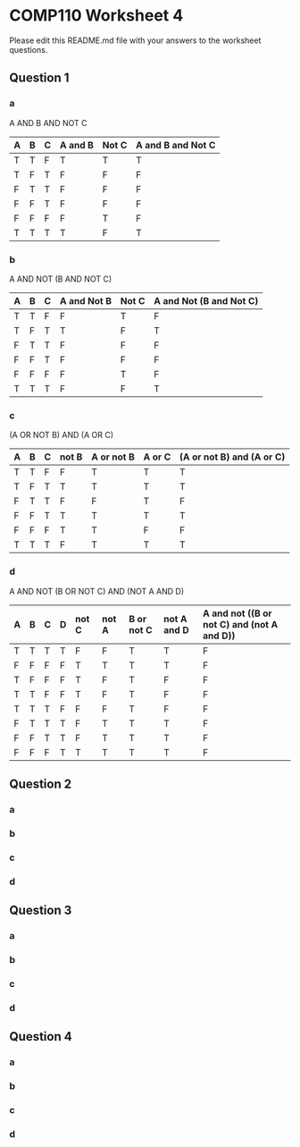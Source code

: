 # COMP110 Worksheet 4

Please edit this README.md file with your answers to the worksheet questions.

## Question 1

### a 
A AND B AND NOT C

| A | B | C | A and B | Not C | A and B and Not C |
|:--|:--|:--|:--------|:------|:------------------|
| T | T | F |    T    |   T   |        T          |
| T | F | T |    F    |   F   |        F          |
| F | T | T |    F    |   F   |        F          |
| F | F | T |    F    |   F   |        F          |
| F | F | F |    F    |   T   |        F          |
| T | T | T |    T    |   F   |        T          |

 
### b
A AND NOT (B AND NOT C)

| A | B | C | A and Not B | Not C | A and Not (B and Not C)|
|:--|:--|:--|:------------|:------|:-----------------------|
| T | T | F |      F      |   T   |          F             |
| T | F | T |      T      |   F   |          T             |
| F | T | T |      F      |   F   |          F             |
| F | F | T |      F      |   F   |          F             |
| F | F | F |      F      |   T   |          F             |
| T | T | T |      F      |   F   |          T             |
  


### c
(A OR NOT B) AND (A OR C)

| A | B | C | not B | A or not B| A or C| (A or not B) and (A or C)|
|:--|:--|:--|:------|:----------|:------|:-------------------------|
| T | T | F |   F   |     T     |   T   |            T             |
| T | F | T |   T   |     T     |   T   |            T             |
| F | T | T |   F   |     F     |   T   |            F             |
| F | F | T |   T   |     T     |   T   |            T             |
| F | F | F |   T   |     T     |   F   |            F             |
| T | T | T |   F   |     T     |   T   |            T             |
            

### d
A AND NOT (B OR NOT C) AND (NOT A AND D)

| A | B | C | D | not C | not A | B or not C| not A and D | A and not ((B or not C) and (not A and D))|
|:--|:--|:--|:--|:------|:------|:----------|:------------|:------------------------------------------|
| T | T | T | T |   F   |   F   |     T     |      T      |                     F                     |
| F | F | F | F |   T   |   T   |     T     |      T      |                     F                     |
| T | F | F | F |   T   |   F   |     T     |      F      |                     F                     |
| T | T | F | F |   T   |   F   |     T     |      F      |                     F                     |
| T | T | T | F |   F   |   F   |     T     |      F      |                     F                     |             
| F | T | T | T |   F   |   T   |     T     |      T      |                     F                     |
| F | F | T | T |   F   |   T   |     T     |      T      |                     F                     |
| F | F | F | T |   T   |   T   |     T     |      T      |                     F                     |
 
## Question 2

### a

### b

### c

### d

## Question 3

### a

### b

### c

### d

## Question 4

### a

### b

### c

### d

